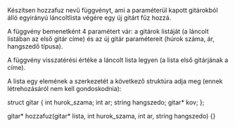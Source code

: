 Készítsen hozzafuz nevű függvényt, ami a paraméterül kapott gitárokból álló egyirányú láncoltlista végére egy új gitárt fűz hozzá.

A függvény bemenetként 4 paramétert vár: a gitárok listáját (a láncolt listában az első gitár címe) és az új gitár paramétereit (húrok száma, ár, hangszedő típusa).

A függvény visszatérési értéke a láncolt lista legyen (a lista első gitárjának a címe).

A lista egy elemének a szerkezetét a következő struktúra adja meg (ennek létrehozásáról nem kell gondoskodnia):

struct gitar {
  int hurok_szama;
  int ar;
  string hangszedo;
  gitar* kov;
};


gitar* hozzafuz(gitar* lista, int hurok_szama, int ar, string hangszedo) {}